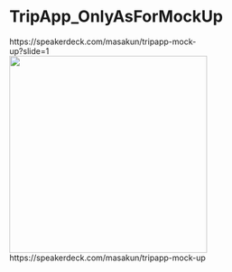# TripApp_OnlyAsForMockUp


<div style="max-width: 350px">https://speakerdeck.com/masakun/tripapp-mock-up?slide=1</div>

<img src="https://speakerdeck.com/masakun/tripapp-mock-up" width="350px">

<div style="max-width: 350px">https://speakerdeck.com/masakun/tripapp-mock-up</div>



<script async class="speakerdeck-embed" data-id="42d155af6ab14970b56df5de7ebcef4e" data-ratio="0.601291837933059" src="//speakerdeck.com/assets/embed.js"></script>